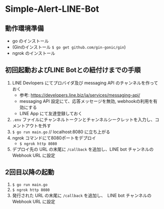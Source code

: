 # Simple-Alert-LINE-Bot

## 動作環境準備
- go のインストール
- (Ginのインストール `$ go get github.com/gin-gonic/gin`)
- ngrok のインストール

## 初回起動およびLINE Botとの紐付けまでの手順
1. LINE Devlopers にてプロバイダ及び messaging API のチャンネルを作っておく
    - 参考: https://developers.line.biz/ja/services/messaging-api/
    - messaging API 設定にて、応答メッセージを無効, webhookの利用を有効にする
    - LINE App にて友達登録しておく
1. `.env` ファイルにチャンネルトークンとチャンネルシークレットを入力し、コメントアウトを外す
1. `$ go run main.go` // localhost:8080 に立ち上がる
1. ngrok コマンドにて8080ポートをデプロイ
    - `$ ngrok http 8080`
1. デプロイ先の URL の末尾に `/callback` を追加し、LINE bot チャンネルの Webhook URL に設定

## 2回目以降の起動
1. `$ go run main.go`
1. `$ ngrok http 8080`
1. 発行された URL の末尾に `/callback` を追加し、　LINE bot チャンネルの Webhook URL に設定

